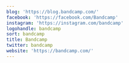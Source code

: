 ```yaml
---
blog: 'https://blog.bandcamp.com/'
facebook: 'https://facebook.com/Bandcamp'
instagram: 'https://instagram.com/bandcamp'
logohandle: bandcamp
sort: bandcamp
title: Bandcamp
twitter: bandcamp
website: 'https://bandcamp.com/'
---
```

